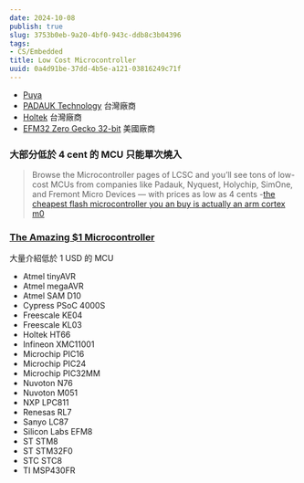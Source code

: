 ```yaml
---
date: 2024-10-08
publish: true
slug: 3753b0eb-9a20-4bf0-943c-ddb8c3b04396
tags:
- CS/Embedded
title: Low Cost Microcontroller
uuid: 0a4d91be-37dd-4b5e-a121-03816249c71f
---
```

- [Puya](https://www.puyasemi.com/)
- [PADAUK Technology](https://www.padauk.com.tw/index_en.aspx)
  台灣廠商
- [Holtek](https://www.holtek.com.tw/page/index)
  台灣廠商
- [EFM32 Zero Gecko 32-bit](https://www.silabs.com/mcu/32-bit-microcontrollers/efm32-zero-gecko)
  美國廠商

### 大部分低於 4 cent 的 MCU 只能單次燒入

> Browse the Microcontroller pages of LCSC and you’ll see tons of low-cost MCUs from companies like Padauk, Nyquest, Holychip, SimOne, and Fremont Micro Devices — with prices as low as 4 cents
> -[the cheapest flash microcontroller you an buy is actually an arm cortex m0](https://jaycarlson.net/2023/02/04/the-cheapest-flash-microcontroller-you-can-buy-is-actually-an-arm-cortex-m0/)



### [The Amazing $1 Microcontroller](https://jaycarlson.net/microcontrollers/)

大量介紹低於 1 USD 的 MCU

- Atmel tinyAVR
- Atmel megaAVR
- Atmel SAM D10
- Cypress PSoC 4000S
- Freescale KE04
- Freescale KL03
- Holtek HT66
- Infineon XMC11001
- Microchip PIC16
- Microchip PIC24
- Microchip PIC32MM
- Nuvoton N76
- Nuvoton M051
- NXP LPC811
- Renesas RL7
- Sanyo LC87
- Silicon Labs EFM8
- ST STM8
- ST STM32F0
- STC STC8
- TI MSP430FR
